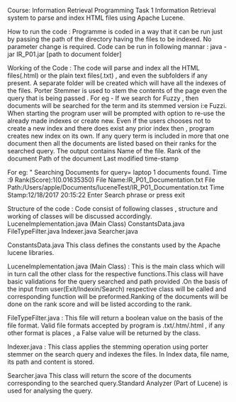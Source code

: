 Course: Information Retrieval
Programming Task 1
Information Retrieval system to parse and index HTML files using Apache Lucene.

How to run the code :
Programme is coded in a way that it can be run just by passing the path of the directory having the files to be indexed. No parameter change is required.
Code can be run in following mannar :
		java -jar IR_P01.jar [path to document folder]

Working of the Code :
The code will parse and index all the HTML files(.html) or the plain text files(.txt) , and even the subfolders if any present. A separate folder will be created which will have all the indexes of the files.
Porter Stemmer is used to stem the contents of the page even the query that is being passed . 
For eg - If we search for Fuzzy , then documents will be searched for the term and its stemmed version i:e Fuzzi.
When starting the program user will be prompted with option to re-use the already made indexes or create new. Even if the users chooses not to create a new index and there does exist any prior index then , program creates new index on its own.
If any query term is included in more that one document then all the documents are listed based on their ranks for the searched query. The output contains
	Name of the file.
	Rank of the document
	Path of the document
	Last modified time-stamp

For eg:
		"
			Searching Documents for query= laptop 
            1 documents found. Time :9
            Rank(Score):1(0.01635350) File Name:IR_P01_Documentation.txt File Path:/Users/apple/Documents/luceneTest/IR_P01_Documentation.txt   Time Stamp:12/18/2017 20:15:22
            Enter Search phrase or press exit				
				
Structure of the code :
Code consist of following classes , structure and working of classes will be discussed accordingly.
	LuceneImplementation.java (Main Class)
  ConstantsData.java
	FileTypeFilter.java
	Indexer.java
	Searcher.java

ConstantsData.java
	This class defines the constants used by the Apache lucene libraries.

LuceneImplementation.java (Main Class) : 
	This is the main class which will in turn call the other class for the respective functions.This class will have basic validations for the query searched and path provided .On the basis of the input from user(Exit/Indexin/Search) respective class will be called and corresponding function will be preformed.Ranking of the documents will be done on the rank score and will be listed according to the rank.
	
FileTypeFilter.java :
	This file will return a boolean value on the basis of the file format. Valid file formats accepted by program is .txt/.htm/.html , if any other format is places , a False value will be returned by the class.

Indexer.java :
This class applies the stemming operation using porter stemmer on the search query and indexes the files. In Index data, file name, its path and content is stored.

Searcher.java
	This class will return the score of the documents corresponding to the searched query.Standard Analyzer (Part of Lucene) is used for analysing the query.
